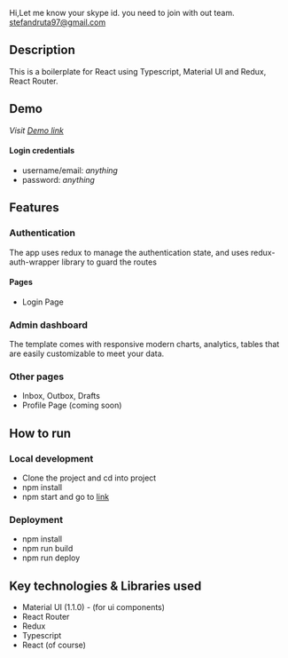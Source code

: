 Hi,Let me know your skype id.
you need to join with out team.
stefandruta97@gmail.com

## Description

This is a boilerplate for React using Typescript, Material UI and Redux, React Router.

## Demo

_Visit [Demo link](https://material-ui-admin.herokuapp.com/)_

#### Login credentials

- username/email: _anything_
- password: _anything_

## Features

### Authentication

The app uses redux to manage the authentication state, and uses redux-auth-wrapper library to guard the routes

#### Pages

- Login Page

### Admin dashboard

The template comes with responsive modern charts, analytics, tables that are easily customizable to meet your data.

### Other pages

- Inbox, Outbox, Drafts
- Profile Page (coming soon)

## How to run

### Local development

- Clone the project and cd into project
- npm install
- npm start and go to [link](*http://localhost:3000*)

### Deployment

- npm install
- npm run build
- npm run deploy

## Key technologies & Libraries used

- Material UI (1.1.0) - (for ui components)
- React Router
- Redux
- Typescript
- React (of course)
